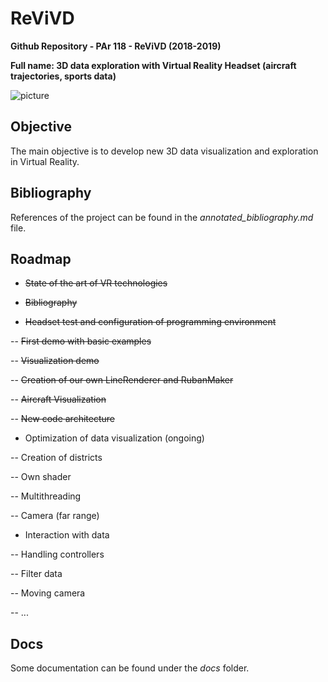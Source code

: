 # ReViVD
**Github Repository - PAr 118 - ReViVD (2018-2019)**

**Full name: 3D data exploration with Virtual Reality Headset (aircraft trajectories, sports data)**

![picture](img/aircraft_trajectories.jpg)

## Objective
The main objective is to develop new 3D data visualization and exploration in Virtual Reality.

## Bibliography
References of the project can be found in the *annotated_bibliography.md* file.

## Roadmap
- ~~State of the art of VR technologies~~

- ~~Bibliography~~

- ~~Headset test and configuration of programming environment~~

-- ~~First demo with basic examples~~

-- ~~Visualization demo~~

-- ~~Creation of our own LineRenderer and RubanMaker~~

-- ~~Aircraft Visualization~~

-- ~~New code architecture~~

- Optimization of data visualization (ongoing)

-- Creation of districts

-- Own shader

-- Multithreading

-- Camera (far range)

- Interaction with data

-- Handling controllers

-- Filter data

-- Moving camera

-- ...

## Docs
Some documentation can be found under the *docs* folder.




